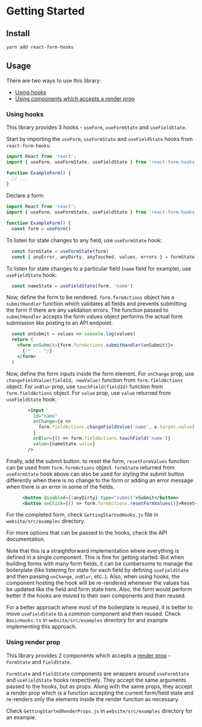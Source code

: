# Getting Started

## Install

```bash
yarn add react-form-hooks
```

## Usage

There are two ways to use this library:

- [Using hooks](#using-hooks)
- [Using components which accepts a render prop](#using-render-prop)

### Using hooks

This library provides 3 hooks - `useForm`, `useFormState` and `useFieldState`.

Start by importing the `useForm`, `useFormState` and `useFieldState` hooks from `react-form-hooks`:

```jsx
import React from 'react';
import { useForm, useFormState, useFieldState } from 'react-form-hooks';

function ExampleForm() {
  // ...
}
```

Declare a form:

```jsx
import React from 'react';
import { useForm, useFormState, useFieldState } from 'react-form-hooks';

function ExampleForm() {
  const form = useForm()
```

To listen for state changes to any field, use `useFormState` hook:

```jsx
  const formState = useFormState(form)
  const { anyError, anyDirty, anyTouched, values, errors } = formState
```

To listen for state changes to a particular field (`name` field for example), use `useFieldState` hook:

```jsx
  const nameState = useFieldState(form, 'name')
```

Now, define the form to be rendered. `form.formActions` object has a `submitHandler` function which validates all fields
and prevents submitting the form if there are any validation errors. The function passed to `submitHandler`
accepts the form values object performs the actual form submission like posting to an API endpoint.

```jsx
  const onSubmit = values => console.log(values)
  return (
    <form onSubmit={form.formActions.submitHandler(onSubmit)}>
      {/* ... */}
    </form>
  )
```

Now, define the form inputs inside the form element. 
For `onChange` prop, use `changeFieldValue(fieldId, newValue)` function from `form.fieldActions` object.
For `onBlur` prop, use `touchField(fieldId)` function from `form.fieldActions` object.
For `value` prop, use `value` returned from `useFieldState` hook.

```jsx
        <input
          id="name"
          onChange={e =>
            form.fieldActions.changeFieldValue('name', e.target.value)
          }
          onBlur={() => form.fieldActions.touchField('name')}
          value={nameState.value}
        />
```

Finally, add the submit button. to reset the form, `resetFormValues` function can be used from `form.formActions` object.
`formState` returned from `useFormState` hook above can also be used for styling the submit button differently
when there is no change to the form or adding an error message when there is an error in some of the fields. 

```jsx
      <button disabled={!anyDirty} type="submit">Submit</button>
      <button onClick={() => form.formActions.resetFormValues()}>Reset</button>
```

For the completed form, check `GettingStartedHooks.js` file in `website/src/examples` directory.

For more options that can be passed to the hooks, check the API documentation.

Note that this is a straightforward implementation where everything is defined in a single component.
This is fine for getting started. But when building forms with many form fields, it can be cumbersome
to manage the boilerplate (like listening for state for each field by defining `useFieldState` and then passing
`onChange`, `onBlur`, etc..).
Also, when using hooks, the component hosting the hook will be re-rendered
whenever the values has be updated like the field and form state here.
Also, the form would perform better if the hooks are moved to their own components and then reused.

For a better approach where most of the boilerplate is reused, it is better to move `useFieldState` to a
common component and then reused. Check `BasicHooks.ts` in `website/src/examples` directory for
and example implementing this approach.


### Using render prop

This library provides 2 components which accepts a 
[render prop](https://reactjs.org/docs/render-props.html) - `FormState` and `FieldState`.

`FormState` and `FieldState` components are wrappers around `useFormState` and `useFieldState` hooks
respectively. They accept the same arguments passed to the hooks, but as props. Along with the same props, 
they accept a render prop which is a function accepting the current form/field state and re-renders 
only the elements inside the render function as necessary.  

Check `GettingStartedRenderProps.js` in `website/src/examples` directory for an example.
